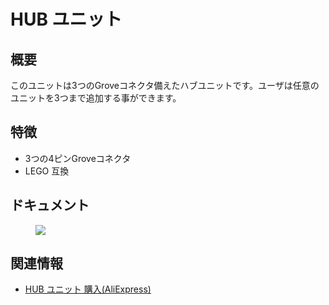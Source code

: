 # HUB ユニット

## 概要

このユニットは3つのGroveコネクタ備えたハブユニットです。ユーザは任意のユニットを3つまで追加する事ができます。

## 特徴

- 3つの4ピンGroveコネクタ
- LEGO 互換

## ドキュメント

<figure>
    <img src="assets/img/product_pics/units/M5GO_Unit_hub.png">
</figure>

## 関連情報

- [HUB ユニット 購入(AliExpress)](https://ja.aliexpress.com/store/product/M5Stack-Official-Mini-HUB-Unit-1-to-3-HUB-with-Universal-Connector-Grove-Port/3226069_32930928722.html)